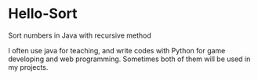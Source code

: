 # Hello-Sort
Sort numbers in Java with recursive method

I often use java for teaching, and write codes with Python for game developing and web programming.
Sometimes both of them will be used in my projects.
